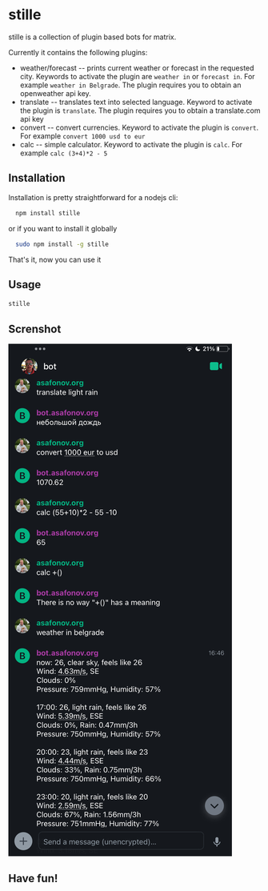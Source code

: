 stille
=====

stille is a collection of plugin based bots for matrix.

Currently it contains the following plugins:

* weather/forecast -- prints current weather or forecast in the requested city. Keywords to activate the plugin are `weather in` or `forecast in`. For example `weather in Belgrade`. The plugin requires you to obtain an openweather api key.
* translate -- translates text into selected language. Keyword to activate the plugin is `translate`. The plugin requires you to obtain a translate.com api key
* convert -- convert currencies. Keyword to activate the plugin is `convert`. For example `convert 1000 usd to eur`
* calc -- simple calculator. Keyword to activate the plugin is `calc`. For example `calc (3+4)*2 - 5`

Installation
------------

Installation is pretty straightforward for a nodejs cli:

```bash
  npm install stille
```
or if you want to install it globally
```bash
  sudo npm install -g stille
```
That's it, now you can use it

Usage
-----

```bash
stille
```

Screnshot
-----

![](screenshot.jpg)

Have fun!
---------
